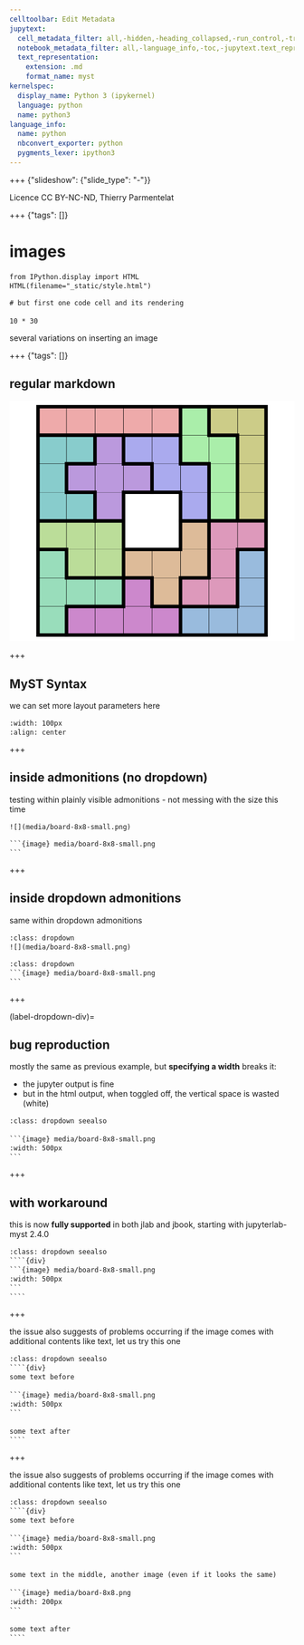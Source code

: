 ```yaml
---
celltoolbar: Edit Metadata
jupytext:
  cell_metadata_filter: all,-hidden,-heading_collapsed,-run_control,-trusted
  notebook_metadata_filter: all,-language_info,-toc,-jupytext.text_representation.jupytext_version,-jupytext.text_representation.format_version
  text_representation:
    extension: .md
    format_name: myst
kernelspec:
  display_name: Python 3 (ipykernel)
  language: python
  name: python3
language_info:
  name: python
  nbconvert_exporter: python
  pygments_lexer: ipython3
---
```


+++ {"slideshow": {"slide_type": "-"}}

Licence CC BY-NC-ND, Thierry Parmentelat

+++ {"tags": []}

# images

```{code-cell} ipython3
from IPython.display import HTML
HTML(filename="_static/style.html")
```

```{code-cell} ipython3
# but first one code cell and its rendering

10 * 30
```

several variations on inserting an image

+++ {"tags": []}

## regular markdown

![alt text](media/board-8x8.png)

+++

## MyST Syntax

we can set more layout parameters here

```{image} media/board-8x8.png
:width: 100px
:align: center
```

+++

## inside admonitions (no dropdown)

testing within plainly visible admonitions - not messing with the size this time

```{admonition} no dropdown and regular markdown
![](media/board-8x8-small.png)
```

````{admonition} no dropdown and with MyST syntax
```{image} media/board-8x8-small.png
```
````

+++

## inside dropdown admonitions

same within dropdown admonitions

```{admonition} with dropdown and regular markdown
:class: dropdown
![](media/board-8x8-small.png)
```

````{admonition} with dropdown and with MyST syntax
:class: dropdown
```{image} media/board-8x8-small.png
```
````

+++

(label-dropdown-div)=
## bug reproduction

mostly the same as previous example, but **specifying a width** breaks it:  

* the jupyter output is fine
* but in the html output, when toggled off, the vertical space is wasted (white)

````{admonition} with dropdown, MyST syntax and width
:class: dropdown seealso

```{image} media/board-8x8-small.png
:width: 500px
```
````

+++

## with workaround

this is now **fully supported** in both jlab and jbook, starting with jupyterlab-myst 2.4.0

`````{admonition} with dropdown, MyST syntax and width
:class: dropdown seealso
````{div}
```{image} media/board-8x8-small.png
:width: 500px
```
````
`````

+++

the issue also suggests of problems occurring if the image comes with additional contents like text, let us try this one

`````{admonition} same, but adding text around the image
:class: dropdown seealso
````{div}
some text before

```{image} media/board-8x8-small.png
:width: 500px
```

some text after
````
`````

+++

the issue also suggests of problems occurring if the image comes with additional contents like text, let us try this one

`````{admonition} same, with multiple images
:class: dropdown seealso
````{div}
some text before

```{image} media/board-8x8-small.png
:width: 500px
```

some text in the middle, another image (even if it looks the same)

```{image} media/board-8x8.png
:width: 200px
```

some text after
````
`````
